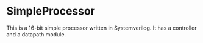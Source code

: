# SimpleProcessor
This is a 16-bit simple processor written in Systemverilog. It has a controller and a datapath module. 
